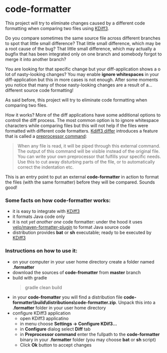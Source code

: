 # code-formatter
This project will try to eliminate changes caused by a different code formatting when comparing two files using [KDiff3](http://kdiff3.sourceforge.net/).

Do you compare sometimes the same source file across different branches to spot that little small difference? That little small difference, which may be a root cause of the bug? That little small difference, which may actually a bugfix that has been integrated only on one branch and somebody forgot to merge it into another branch?

You are looking for that specific change but your diff-application shows a o lot of nasty-looking changes? You may enable **ignore whitespaces** in your diff-application but this in more cases is not enough. After some moments you notice that many of those nasty-looking changes are a result of a... different source code formatting!


As said before, this project will try to eliminate code formatting when comparing two files.

How it works? More of the diff applications have some additional options to controll the diff process. The most common option is to ignore whitespace characters while comparing files but this will not help if the files were formatted with different code formatters. [Kdiff3 differ](http://kdiff3.sourceforge.net/) introduces a feature that is called a [preprocessor command](http://kdiff3.sourceforge.net/doc/preprocessors.html):
>When any file is read, it will be piped through this external command. The output of this command will be visible instead of the original file. You can write your own preprocessor that fulfills your specific needs. Use this to cut away disturbing parts of the file, or to automatically correct the indentation etc.

This is an entry point to put an external **code-formatter** in action to format the files (with the same formatter) before they will be compared. Sounds good!

### Some facts on how **code-formatter** works:
 * it is easy to integrate with [KDiff3](http://kdiff3.sourceforge.net/)
 * it formats Java code only
 * it is not *yet another one* code formatter: under the hood it uses [velo/maven-formatter-plugin](https://github.com/velo/maven-formatter-plugin) to format Java source code
 * distribution provides **bat** or **sh** executable; ready to be executed by [KDiff3](http://kdiff3.sourceforge.net/)


### Instructions on how to use it:
* on your computer in your user home directory create a folder named **.formatter**
 * download the sources of **code-fromatter** from **master** branch
 * build with gradle
   > gradle clean build
 * in your **code-fromatter** you will find a distribution file **code-formatter\build\distributions\code-formatter.zip**. Unpack this into a **.formatter** folder in your user home directory
 * configure KDiff3 application
   * open KDiff3 applicatino
   * in menu choose **Settings -> Configure KDif3...**
   * in **Configure** dialog select **Diff** tab
   * in **Preprocessor command** enter the fullpath to the **code-formatter** binary in your **.formatter** folder (you may choose **bat** or **sh** script)
   * Click **Ok** button to accept changes
 
